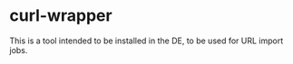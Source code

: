 curl-wrapper
============

This is a tool intended to be installed in the DE, to be used for URL import jobs.
